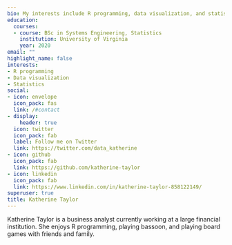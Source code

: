 ```yaml
---
bio: My interests include R programming, data visualization, and statistics.
education:
  courses:
  - course: BSc in Systems Engineering, Statistics
    institution: University of Virginia
    year: 2020
email: ""
highlight_name: false
interests:
- R programming
- Data visualization
- Statistics
social:
- icon: envelope
  icon_pack: fas
  link: /#contact
- display:
    header: true
  icon: twitter
  icon_pack: fab
  label: Follow me on Twitter
  link: https://twitter.com/data_katherine
- icon: github
  icon_pack: fab
  link: https://github.com/katherine-taylor
- icon: linkedin
  icon_pack: fab
  link: https://www.linkedin.com/in/katherine-taylor-858122149/
superuser: true
title: Katherine Taylor
---
```


Katherine Taylor is a business analyst currently working at a large financial institution. She enjoys R programming, playing bassoon, and playing board games with friends and family.

